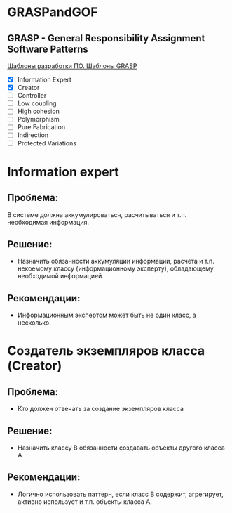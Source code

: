 # GRASPandGOF

## GRASP - General Responsibility Assignment Software Patterns

[Шаблоны разработки ПО. Шаблоны GRASP](https://www.youtube.com/watch?v=8wRQ92Hg2bY&t=3s)

- [x] Information Expert
- [x] Creator
- [ ] Controller
- [ ] Low coupling
- [ ] High cohesion
- [ ] Polymorphism
- [ ] Pure Fabrication
- [ ] Indirection
- [ ] Protected Variations

# Information expert

## Проблема:
В системе должна аккумулироваться, расчитываться и т.п. необходимая информация.

## Решение:
- Назначить обязанности аккумуляции информации, расчёта и т.п. некоемому классу (информационному эксперту), обладающему необходимой информацией.
## Рекомендации:
- Информационным экспертом может быть не один класс, а несколько.

# Создатель экземпляров класса (Creator)

## Проблема:
- Кто должен отвечать за создание экземпляров класса

## Решение:
- Назначить классу B обязанности создавать объекты другого класса А

## Рекомендации:
- Логично использовать паттерн, если класс В содержит, агрегирует, активно использует и т.п. объекты класса А.